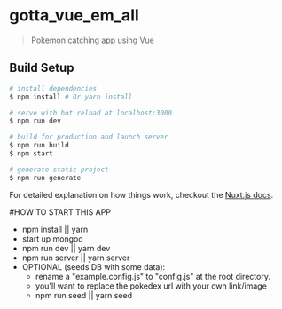 # gotta_vue_em_all

> Pokemon catching app using Vue

## Build Setup

``` bash
# install dependencies
$ npm install # Or yarn install

# serve with hot reload at localhost:3000
$ npm run dev

# build for production and launch server
$ npm run build
$ npm start

# generate static project
$ npm run generate
```

For detailed explanation on how things work, checkout the [Nuxt.js docs](https://github.com/nuxt/nuxt.js).

#HOW TO START THIS APP
- npm install || yarn
- start up mongod
- npm run dev || yarn dev
- npm run server || yarn server
- OPTIONAL (seeds DB with some data):
  - rename a "example.config.js" to "config.js" at the root directory.
  - you'll want to replace the pokedex url with your own link/image
  - npm run seed || yarn seed
